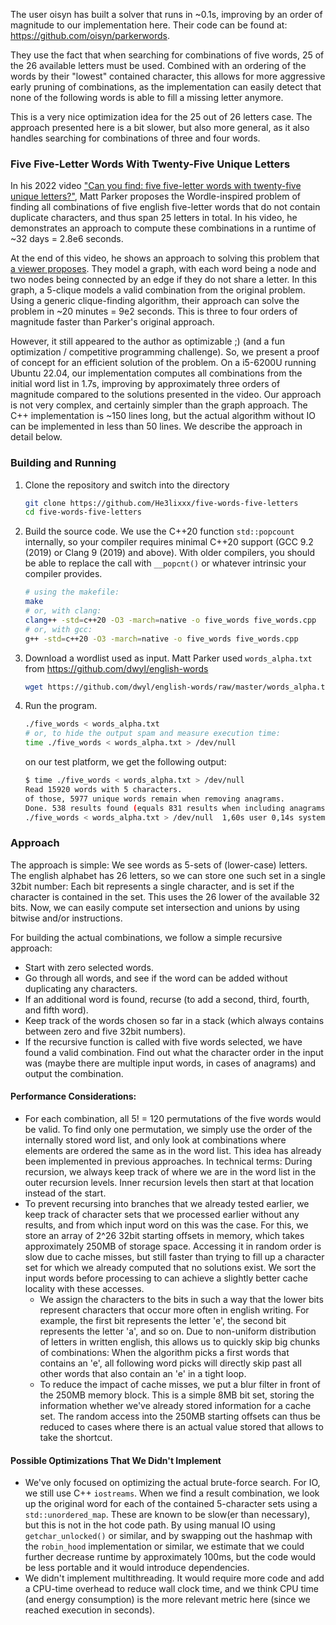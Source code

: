 The user oisyn has built a solver that runs in ~0.1s, improving by an order of
magnitude to our implementation here. Their code can be found at:
https://github.com/oisyn/parkerwords.

They use the fact that when searching for combinations of five words, 25 of the
26 available letters must be used. Combined with an ordering of the words by
their "lowest" contained character, this allows for more aggressive early
pruning of combinations, as the implementation can easily detect that none of
the following words is able to fill a missing letter anymore.

This is a very nice optimization idea for the 25 out of 26 letters case. The
approach presented here is a bit slower, but also more general, as it also
handles searching for combinations of three and four words.


### Five Five-Letter Words With Twenty-Five Unique Letters

In his 2022 video ["Can you find: five five-letter words with twenty-five
unique letters?"](https://youtu.be/_-AfhLQfb6w), Matt Parker proposes the
Wordle-inspired problem of finding all combinations of five english five-letter
words that do not contain duplicate characters, and thus span 25 letters in
total. In his video, he demonstrates an approach to compute these combinations
in a runtime of ~32 days = 2.8e6 seconds.

At the end of this video, he shows an approach to solving this problem that [a
viewer proposes](https://gitlab.com/bpaassen/five_clique). They model a graph,
with each word being a node and two nodes being connected by an edge if they do
not share a letter. In this graph, a 5-clique models a valid combination from
the original problem. Using a generic clique-finding algorithm, their approach
can solve the problem in ~20 minutes = 9e2 seconds. This is three to four
orders of magnitude faster than Parker's original approach.

However, it still appeared to the author as optimizable ;) (and a fun
optimization / competitive programming challenge). So, we present a proof of
concept for an efficient solution of the problem. On a i5-6200U running Ubuntu
22.04, our implementation computes all combinations from the initial word list
in 1.7s, improving by approximately three orders of magnitude compared to the
solutions presented in the video. Our approach is not very complex, and
certainly simpler than the graph approach. The C++ implementation is ~150 lines
long, but the actual algorithm without IO can be implemented in less than 50
lines. We describe the approach in detail below.


### Building and Running
1. Clone the repository and switch into the directory
   ```bash
   git clone https://github.com/He3lixxx/five-words-five-letters
   cd five-words-five-letters
   ```

2. Build the source code. We use the C++20 function `std::popcount`
   internally, so your compiler requires minimal C++20 support (GCC 9.2 (2019)
   or Clang 9 (2019) and above). With older compilers, you should be able to
   replace the call with `__popcnt()` or whatever intrinsic your compiler
   provides.
   ```bash
   # using the makefile:
   make
   # or, with clang:
   clang++ -std=c++20 -O3 -march=native -o five_words five_words.cpp
   # or, with gcc:
   g++ -std=c++20 -O3 -march=native -o five_words five_words.cpp
   ```

3. Download a wordlist used as input. Matt Parker used `words_alpha.txt` from
   https://github.com/dwyl/english-words
   ```bash
   wget https://github.com/dwyl/english-words/raw/master/words_alpha.txt
   ```

3. Run the program.
   ```bash
   ./five_words < words_alpha.txt
   # or, to hide the output spam and measure execution time:
   time ./five_words < words_alpha.txt > /dev/null
   ```

   on our test platform, we get the following output:
   ```bash
   $ time ./five_words < words_alpha.txt > /dev/null
   Read 15920 words with 5 characters.
   of those, 5977 unique words remain when removing anagrams.
   Done. 538 results found (equals 831 results when including anagrams).
   ./five_words < words_alpha.txt > /dev/null  1,60s user 0,14s system 99% cpu 1,737 total
   ```

### Approach
The approach is simple: We see words as 5-sets of (lower-case) letters. The
english alphabet has 26 letters, so we can store one such set in a single 32bit
number: Each bit represents a single character, and is set if the character is
contained in the set. This uses the 26 lower of the available 32 bits. Now, we
can easily compute set intersection and unions by using bitwise and/or
instructions.

For building the actual combinations, we follow a simple recursive approach:
* Start with zero selected words.
* Go through all words, and see if the word can be added without duplicating
  any characters.
* If an additional word is found, recurse (to add a second, third, fourth, and
  fifth word).
* Keep track of the words chosen so far in a stack (which always contains
  between zero and five 32bit numbers).
* If the recursive function is called with five words selected, we have found a
  valid combination. Find out what the character order in the input was (maybe
  there are multiple input words, in cases of anagrams) and output the
  combination.

#### Performance Considerations:
* For each combination, all 5! = 120 permutations of the five words would be
  valid. To find only one permutation, we simply use the order of the
  internally stored word list, and only look at combinations where elements are
  ordered the same as in the word list. This idea has already been implemented
  in previous approaches. In technical terms: During recursion, we always keep
  track of where we are in the word list in the outer recursion levels. Inner
  recursion levels then start at that location instead of the start.
* To prevent recursing into branches that we already tested earlier, we keep
  track of character sets that we processed earlier without any results, and
  from which input word on this was the case. For this, we store an array of
  2^26 32bit starting offsets in memory, which takes approximately 250MB of
  storage space. Accessing it in random order is slow due to cache misses, but
  still faster than trying to fill up a character set for which we already
  computed that no solutions exist. We sort the input words before processing
  to can achieve a slightly better cache locality with these accesses.
  * We assign the characters to the bits in such a way that the lower bits
    represent characters that occur more often in english writing. For example,
    the first bit represents the letter 'e', the second bit represents the
    letter 'a', and so on. Due to non-uniform distribution of letters in
    written english, this allows us to quickly skip big chunks of combinations:
    When the algorithm picks a first words that contains an 'e', all following
    word picks will directly skip past all other words that also contain an 'e'
    in a tight loop.
  * To reduce the impact of cache misses, we put a blur filter in front of the
    250MB memory block. This is a simple 8MB bit set, storing the information
    whether we've already stored information for a cache set. The random access
    into the 250MB starting offsets can thus be reduced to cases where there is
    an actual value stored that allows to take the shortcut.

#### Possible Optimizations That We Didn't Implement
* We've only focused on optimizing the actual brute-force search. For IO, we
  still use C++ `iostreams`. When we find a result combination, we look up the
  original word for each of the contained 5-character sets using a
  `std::unordered_map`. These are known to be slow(er than necessary), but this
  is not in the hot code path. By using manual IO using `getchar_unlocked()` or
  similar, and by swapping out the hashmap with the `robin_hood` implementation
  or similar, we estimate that we could further decrease runtime by
  approximately 100ms, but the code would be less portable and it would
  introduce dependencies.
* We didn't implement multithreading. It would require more code and add a
  CPU-time overhead to reduce wall clock time, and we think CPU time (and
  energy consumption) is the more relevant metric here (since we reached
  execution in seconds).

